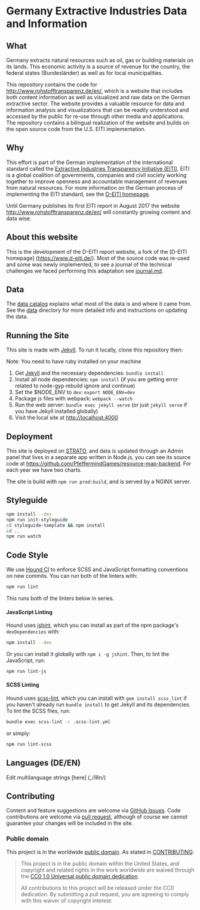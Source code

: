 # Germany Extractive Industries Data and Information

## What

Germany extracts natural resources such as oil, gas or building materials on its lands. This economic activity is a source of revenue for the country, the federal states (Bundesländer) as well as for local municipalities.

This repository contains the code for http://www.rohstofftransparenz.de/en/, which is a website that includes both content information as well as visualized and raw data on the German extractive sector. The website provides a valuable resource for data and information analysis and visualizations that can be readily understood and accessed by the public for re-use through other media and applications. The repository contains a bilingual realization of the website and builds on the open source code from the U.S. EITI implementation.  

## Why

This effort is part of the German implementation of the international standard called the [Extractive Industries Transparency Initiative (EITI)](https://eiti.org/). EITI is a global coalition of governments, companies and civil society working together to improve openness and accountable management of revenues from natural resources. For more information on the German process of implementing the EITI standard, see the [D-EITI homepage](https://www.d-eiti.de/en/).


Until Germany publishes its first EITI report in August 2017 the website http://www.rohstofftransparenz.de/en/ will constantly growing content and data wise.

## About this website
This is the development of the D-EITI report website, a fork of the [D-EITI homepage] (https://www.d-eiti.de/). Most of the source code was re-used and some was newly implemented, to see a journal of the technical challenges we faced performing this adaptation see [journal.md](https://github.com/PfeffermindGames/doi-extractives-data/blob/dev/journal.md).

## Data
The [data catalog](https://github.com/PfeffermindGames/doi-extractives-data/wiki/Data-Catalog) explains what most of the data is and where it came from. See the [data](data/) directory for more detailed info and instructions on updating the data.

## Running the Site
This site is made with [Jekyll]. To run it locally, clone this repository then:

Note: You need to have ruby installed on your machine

1. Get [Jekyll] and the necessary dependencies: `bundle install`
1. Install all node dependencies: `npm install` (if you are getting error related to node-gyp rebuild ignore and continue)
1. Set the $NODE_ENV to `dev`: `export NODE_ENV=dev`
1. Package js files with webpack: `webpack --watch`
1. Run the web server: `bundle exec jekyll serve` (or just `jekyll serve` if you have Jekyll installed globally)
1. Visit the local site at [http://localhost:4000](http://localhost:4000)

## Deployment
This site is deployed on [STRATO](https://www.strato.de/server/), and data is updated through an Admin panel that lives in a separate app
written in Node.js, you can see its source code at https://github.com/PfeffermindGames/resource-map-backend.
For each year we have two charts.

The site is build with `npm run prod:build`, and is served by a NGINX server.

## Styleguide
```sh
npm install --dev
npm run init-styleguide
cd styleguide-template && npm install
cd ..
npm run watch
```

## Code Style
We use [Hound CI](https://houndci.com/) to enforce SCSS and JavaScript
formatting conventions on new commits. You can run both of the linters with:

```sh
npm run lint
```

This runs both of the linters below in series.

#### JavaScript Linting
Hound uses [jshint](http://jshint.com/), which you can install as part of the
npm package's `devDependencies` with:

```sh
npm install --dev
```

Or you can install it globally with `npm i -g jshint`. Then, to lint the
JavaScript, run:

```sh
npm run lint-js
```

#### SCSS Linting
Hound uses [scss-lint](https://github.com/brigade/scss-lint), which you can
install with `gem install scss_lint` if you haven't already run `bundle
install` to get Jekyll and its dependencies. To lint the SCSS files, run:

```sh
bundle exec scss-lint -c .scss-lint.yml
```

or simply:

```sh
npm run lint-scss
```

## Languages (DE/EN)
Edit multilanguage strings [here] (_i18n/)

## Contributing
Content and feature suggestions are welcome via [GitHub Issues](https://github.com/PfeffermindGames/doi-extractives-data/issues). Code contributions are welcome via [pull request](https://help.github.com/articles/using-pull-requests/), although of course we cannot guarantee your changes will be included in the site.


### Public domain

This project is in the worldwide [public domain](LICENSE.md). As stated in [CONTRIBUTING](CONTRIBUTING.md):

> This project is in the public domain within the United States, and copyright and related rights in the work worldwide are waived through the [CC0 1.0 Universal public domain dedication](https://creativecommons.org/publicdomain/zero/1.0/).
>
> All contributions to this project will be released under the CC0 dedication. By submitting a pull request, you are agreeing to comply with this waiver of copyright interest.

[Ruby]: https://www.ruby-lang.org/en/
[Jekyll]: http://jekyllrb.com/
[Node]: https://nodejs.org/en/
